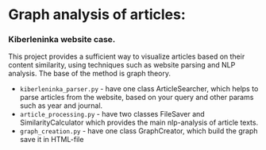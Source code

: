 # Graph analysis of articles:
### Kiberleninka website case.
This project provides a sufficient way to visualize articles based on their content similarity, using techniques such as website parsing and NLP analysis.
The base of the method is graph theory.

* ```kiberleninka_parser.py``` - have one class ArticleSearcher, which helps to parse articles from the website, based on your query and other params such as year and journal.<br>
* ```article_processing.py``` - have two classes FileSaver and SimilarityCalculator which provides the main nlp-analysis of article texts.<br>
* ```graph_creation.py``` - have one class GraphCreator, which build the graph save it in HTML-file

